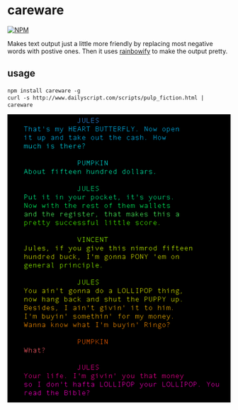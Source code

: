 # careware

[![NPM](https://nodei.co/npm/careware.png)](https://nodei.co/npm/careware/)

Makes text output just a little more friendly by replacing most negative words with postive ones.  Then it uses [rainbowify](https://github.com/maxogden/rainbowify) to make the output pretty.

## usage

```
npm install careware -g
curl -s http://www.dailyscript.com/scripts/pulp_fiction.html | careware 
```

![Screenshot](screenshot.png)


